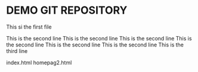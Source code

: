 # DEMO GIT REPOSITORY
This si the first file

This is the second line
This is the second line
This is the second line
This is the second line
This is the second line
This is the second line
This is the third line

index.html
homepag2.html